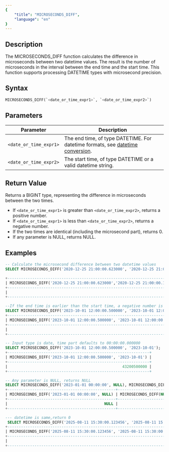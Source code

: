 ```yaml
---
{
    "title": "MICROSECONDS_DIFF",
    "language": "en"
}
---
```


## Description

The MICROSECONDS_DIFF function calculates the difference in microseconds between two datetime values. The result is the number of microseconds in the interval between the end time and the start time. This function supports processing DATETIME types with microsecond precision.

## Syntax

```sql
MICROSECONDS_DIFF(`<date_or_time_expr1>`, `<date_or_time_expr2>`)
```

## Parameters

| Parameter | Description |
| --------- | ----------- |
| `<date_or_time_expr1>` | The end time, of type DATETIME. For datetime formats, see [datetime conversion](../../../../../current/sql-manual/basic-element/sql-data-types/conversion/datetime-conversion). |
| `<date_or_time_expr2>` | The start time, of type DATETIME or a valid datetime string. |

## Return Value

Returns a BIGINT type, representing the difference in microseconds between the two times.
- If `<date_or_time_expr1>` is greater than `<date_or_time_expr2>`, returns a positive number.
- If `<date_or_time_expr1>` is less than `<date_or_time_expr2>`, returns a negative number.
- If the two times are identical (including the microsecond part), returns 0.
- If any parameter is NULL, returns NULL.

## Examples

```sql
-- Calculate the microsecond difference between two datetime values
SELECT MICROSECONDS_DIFF('2020-12-25 21:00:00.623000', '2020-12-25 21:00:00.123000');

+------------------------------------------------------------------------------+
| MICROSECONDS_DIFF('2020-12-25 21:00:00.623000','2020-12-25 21:00:00.123000') |
+------------------------------------------------------------------------------+
|                                                                       500000 |
+------------------------------------------------------------------------------+

--If the end time is earlier than the start time, a negative number is returned.
SELECT MICROSECONDS_DIFF('2023-10-01 12:00:00.500000', '2023-10-01 12:00:00.800000');
+-------------------------------------------------------------------------------+
| MICROSECONDS_DIFF('2023-10-01 12:00:00.500000', '2023-10-01 12:00:00.800000') |
+-------------------------------------------------------------------------------+
|                                                                       -300000 |
+-------------------------------------------------------------------------------+

-- Input type is date, time part defaults to 00:00:00.000000
SELECT MICROSECONDS_DIFF('2023-10-01 12:00:00.500000', '2023-10-01');
+---------------------------------------------------------------+
| MICROSECONDS_DIFF('2023-10-01 12:00:00.500000', '2023-10-01') |
+---------------------------------------------------------------+
|                                                   43200500000 |
+---------------------------------------------------------------+

-- Any parameter is NULL, returns NULL
SELECT MICROSECONDS_DIFF('2023-01-01 00:00:00', NULL), MICROSECONDS_DIFF(NULL, '2023-01-01 00:00:00');
+------------------------------------------------+------------------------------------------------+
| MICROSECONDS_DIFF('2023-01-01 00:00:00', NULL) | MICROSECONDS_DIFF(NULL, '2023-01-01 00:00:00') |
+------------------------------------------------+------------------------------------------------+
|                                           NULL |                                           NULL |
+------------------------------------------------+------------------------------------------------+

--- datetime is same,return 0
 SELECT MICROSECONDS_DIFF('2025-08-11 15:30:00.123456', '2025-08-11 15:30:00.123456');
+-------------------------------------------------------------------------------+
| MICROSECONDS_DIFF('2025-08-11 15:30:00.123456', '2025-08-11 15:30:00.123456') |
+-------------------------------------------------------------------------------+
|                                                                             0 |
+-------------------------------------------------------------------------------+
```

